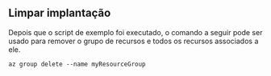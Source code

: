 ## <a name="clean-up-deployment"></a>Limpar implantação

Depois que o script de exemplo foi executado, o comando a seguir pode ser usado para remover o grupo de recursos e todos os recursos associados a ele.

```azurecli
az group delete --name myResourceGroup
```
